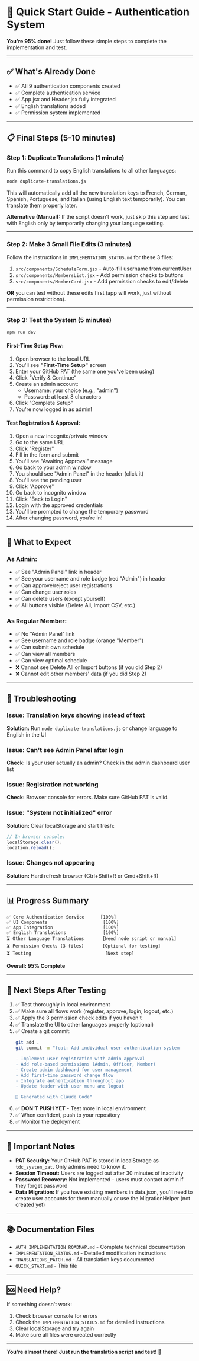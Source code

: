 # 🚀 Quick Start Guide - Authentication System

**You're 95% done!** Just follow these simple steps to complete the implementation and test.

---

## ✅ What's Already Done

- ✅ All 9 authentication components created
- ✅ Complete authentication service
- ✅ App.jsx and Header.jsx fully integrated
- ✅ English translations added
- ✅ Permission system implemented

---

## 📋 Final Steps (5-10 minutes)

### Step 1: Duplicate Translations (1 minute)

Run this command to copy English translations to all other languages:

```bash
node duplicate-translations.js
```

This will automatically add all the new translation keys to French, German, Spanish, Portuguese, and Italian (using English text temporarily). You can translate them properly later.

**Alternative (Manual):** If the script doesn't work, just skip this step and test with English only by temporarily changing your language setting.

---

### Step 2: Make 3 Small File Edits (3 minutes)

Follow the instructions in `IMPLEMENTATION_STATUS.md` for these 3 files:
1. `src/components/ScheduleForm.jsx` - Auto-fill username from currentUser
2. `src/components/MembersList.jsx` - Add permission checks to buttons
3. `src/components/MemberCard.jsx` - Add permission checks to edit/delete

**OR** you can test without these edits first (app will work, just without permission restrictions).

---

### Step 3: Test the System (5 minutes)

```bash
npm run dev
```

#### First-Time Setup Flow:
1. Open browser to the local URL
2. You'll see **"First-Time Setup"** screen
3. Enter your GitHub PAT (the same one you've been using)
4. Click "Verify & Continue"
5. Create an admin account:
   - Username: your choice (e.g., "admin")
   - Password: at least 8 characters
6. Click "Complete Setup"
7. You're now logged in as admin!

#### Test Registration & Approval:
1. Open a new incognito/private window
2. Go to the same URL
3. Click "Register"
4. Fill in the form and submit
5. You'll see "Awaiting Approval" message
6. Go back to your admin window
7. You should see "Admin Panel" in the header (click it)
8. You'll see the pending user
9. Click "Approve"
10. Go back to incognito window
11. Click "Back to Login"
12. Login with the approved credentials
13. You'll be prompted to change the temporary password
14. After changing password, you're in!

---

## 🎯 What to Expect

### As Admin:
- ✅ See "Admin Panel" link in header
- ✅ See your username and role badge (red "Admin") in header
- ✅ Can approve/reject user registrations
- ✅ Can change user roles
- ✅ Can delete users (except yourself)
- ✅ All buttons visible (Delete All, Import CSV, etc.)

### As Regular Member:
- ✅ No "Admin Panel" link
- ✅ See username and role badge (orange "Member")
- ✅ Can submit own schedule
- ✅ Can view all members
- ✅ Can view optimal schedule
- ❌ Cannot see Delete All or Import buttons (if you did Step 2)
- ❌ Cannot edit other members' data (if you did Step 2)

---

## 🐛 Troubleshooting

### Issue: Translation keys showing instead of text
**Solution:** Run `node duplicate-translations.js` or change language to English in the UI

### Issue: Can't see Admin Panel after login
**Check:** Is your user actually an admin? Check in the admin dashboard user list

### Issue: Registration not working
**Check:** Browser console for errors. Make sure GitHub PAT is valid.

### Issue: "System not initialized" error
**Solution:** Clear localStorage and start fresh:
```javascript
// In browser console:
localStorage.clear();
location.reload();
```

### Issue: Changes not appearing
**Solution:** Hard refresh browser (Ctrl+Shift+R or Cmd+Shift+R)

---

## 📊 Progress Summary

```
✅ Core Authentication Service      [100%]
✅ UI Components                     [100%]
✅ App Integration                   [100%]
✅ English Translations              [100%]
⏳ Other Language Translations       [Need node script or manual]
⏳ Permission Checks (3 files)       [Optional for testing]
⏳ Testing                            [Next step]
```

**Overall: 95% Complete**

---

## 🎉 Next Steps After Testing

1. ✅ Test thoroughly in local environment
2. ✅ Make sure all flows work (register, approve, login, logout, etc.)
3. ✅ Apply the 3 permission check edits if you haven't
4. ✅ Translate the UI to other languages properly (optional)
5. ✅ Create a git commit:
   ```bash
   git add .
   git commit -m "feat: Add individual user authentication system

   - Implement user registration with admin approval
   - Add role-based permissions (Admin, Officer, Member)
   - Create admin dashboard for user management
   - Add first-time password change flow
   - Integrate authentication throughout app
   - Update Header with user menu and logout

   🤖 Generated with Claude Code"
   ```
6. ✅ **DON'T PUSH YET** - Test more in local environment
7. ✅ When confident, push to your repository
8. ✅ Monitor the deployment

---

## 📝 Important Notes

- **PAT Security:** Your GitHub PAT is stored in localStorage as `tdc_system_pat`. Only admins need to know it.
- **Session Timeout:** Users are logged out after 30 minutes of inactivity
- **Password Recovery:** Not implemented - users must contact admin if they forget password
- **Data Migration:** If you have existing members in data.json, you'll need to create user accounts for them manually or use the MigrationHelper (not created yet)

---

## 📚 Documentation Files

- `AUTH_IMPLEMENTATION_ROADMAP.md` - Complete technical documentation
- `IMPLEMENTATION_STATUS.md` - Detailed modification instructions
- `TRANSLATIONS_PATCH.md` - All translation keys documented
- `QUICK_START.md` - This file

---

## 🆘 Need Help?

If something doesn't work:
1. Check browser console for errors
2. Check the `IMPLEMENTATION_STATUS.md` for detailed instructions
3. Clear localStorage and try again
4. Make sure all files were created correctly

---

**You're almost there! Just run the translation script and test! 🎯**
